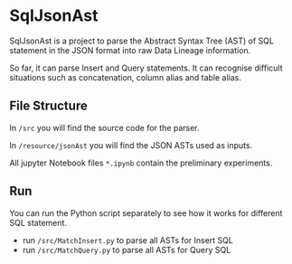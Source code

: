 # SqlJsonAst
SqlJsonAst is a project to parse the Abstract Syntax Tree (AST) of SQL statement in the JSON format
into raw Data Lineage information.

So far, it can parse Insert and Query statements. It can recognise difficult situations
such as concatenation, column alias and table alias.

## File Structure
In `/src` you will find the source code for the parser.

In `/resource/jsonAst` you will find the JSON ASTs used as inputs.

All jupyter Notebook files `*.ipynb` contain the preliminary experiments.

## Run
You can run the Python script separately to see how it works for different SQL statement.

- run `/src/MatchInsert.py` to parse all ASTs for Insert SQL
- run `/src/MatchQuery.py` to parse all ASTs for Query SQL
